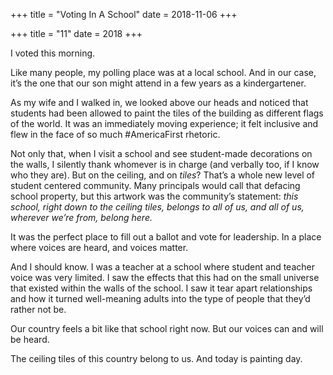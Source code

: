 +++
title = "Voting In A School"
date = 2018-11-06
+++

+++
title = "11"
date = 2018
+++

I voted this morning. 

Like many people, my polling place was at a local school. And in our case, it’s the one that our son might attend in a few years as a kindergartener. 

As my wife and I walked in, we looked above our heads and noticed that students had been allowed to paint the tiles of the building as different flags of the world. It was an immediately moving experience; it felt inclusive and flew in the face of so much #AmericaFirst rhetoric. 

Not only that, when I visit a school and see student-made decorations on the walls, I silently thank whomever is in charge (and verbally too, if I know who they are). But on the ceiling, and on _tiles_? That’s a whole new level of student centered community. Many principals would call that defacing school property, but this artwork was the community’s statement: _this school, right down to the ceiling tiles, belongs to all of us, and all of us, wherever we’re from, belong here._

It was the perfect place to fill out a ballot and vote for leadership. In a place where voices are heard, and voices matter. 

And I should know. I was a teacher at a school where student and teacher voice was very limited. I saw the effects that this had on the small universe that existed within the walls of the school. I saw it tear apart relationships and how it turned well-meaning adults into the type of people that they’d rather not be.

Our country feels a bit like that school right now. But our voices can and will be heard.

The ceiling tiles of this country belong to us. And today is painting day.